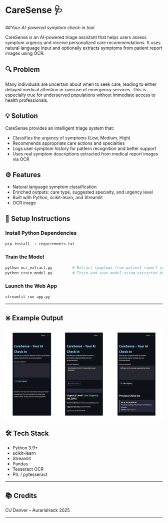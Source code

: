 # CareSense 🩺
##*Your AI-powered symptom check-in tool.*

CareSense is an AI-powered triage assistant that helps users assess symptom urgency and receive personalized care recommendations. It uses natural language input and optionally extracts symptoms from patient report images using OCR.


## 🔍 Problem
Many individuals are uncertain about when to seek care, leading to either delayed medical attention or overuse of emergency services. This is especially true for underserved populations without immediate access to health professionals.


## 💡 Solution
CareSense provides an intelligent triage system that:
- Classifies the urgency of symptoms (Low, Medium, High)
- Recommends appropriate care actions and specialties
- Logs user symptom history for pattern recognition and better support
- Uses real symptom descriptions extracted from medical report images via OCR 

## ⚙️ Features
- Natural language symptom classification
- Enriched outputs: care type, suggested specialty, and urgency level
- Built with Python, scikit-learn, and Streamlit
- OCR image

## 🧪 Setup Instructions

### Install Python Dependencies

```bash
pip install -r requirements.txt
```

### Train the Model

```bash
python ocr_extract.py         # Extract symptoms from patient report images
python train_model.py         # Train and save model using extracted data
```

### Launch the Web App

```bash
streamlit run app.py
```
---

## ❇️ Example Output

![Example Output Screenshot](./assets/screenshots/results.png)

## 🛠️ Tech Stack

- Python 3.9+
- scikit-learn
- Streamlit
- Pandas
- Tesseract OCR
- PIL / pytesseract

---

## 📚 Credits
CU Denver – AurariaHack 2025

---
